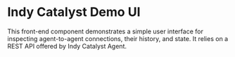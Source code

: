 # Indy Catalyst Demo UI

This front-end component demonstrates a simple user interface for inspecting
agent-to-agent connections, their history, and state. It relies on a REST API offered
by Indy Catalyst Agent.

